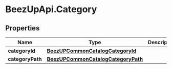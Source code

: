 # BeezUpApi.Category

## Properties
Name | Type | Description | Notes
------------ | ------------- | ------------- | -------------
**categoryId** | [**BeezUPCommonCatalogCategoryId**](BeezUPCommonCatalogCategoryId.md) |  | 
**categoryPath** | [**BeezUPCommonCatalogCategoryPath**](BeezUPCommonCatalogCategoryPath.md) |  | 


